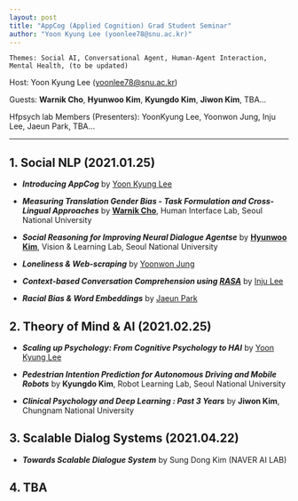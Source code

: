 ```yaml
---
layout: post
title: "AppCog (Applied Cognition) Grad Student Seminar"
author: "Yoon Kyung Lee (yoonlee78@snu.ac.kr)"
---
```


    Themes: Social AI, Conversational Agent, Human-Agent Interaction, Mental Health, (to be updated)
    
Host: Yoon Kyung Lee (yoonlee78@snu.ac.kr) <br>

Guests: **Warnik Cho**, **Hyunwoo Kim**, **Kyungdo Kim**, **Jiwon Kim**, TBA... <br>

Hfpsych lab Members (Presenters): YoonKyung Lee, Yoonwon Jung, Inju Lee, Jaeun Park, TBA... <br>

-----------------

## 1. Social NLP (2021.01.25)

- _**Introducing AppCog**_ by [Yoon Kyung Lee](https://yoonlee78.github.io/about) 

- _**Measuring Translation Gender Bias - Task Formulation and Cross-Lingual Approaches**_ by **[Warnik Cho](https://sites.google.com/site/warnikchow/home)**, Human Interface Lab, Seoul National University

-  _**Social Reasoning for Improving Neural Dialogue Agentse**_ by **[Hyunwoo Kim](https://hyunw.kim/)**, Vision & Learning Lab, Seoul National University

- _**Loneliness & Web-scraping**_ by [Yoonwon Jung](http://hfpsych.snu.ac.kr/Portfolio/portfolio_YoonwonJung.html)

- _**Context-based Conversation Comprehension using [RASA](https://rasa.com/)**_ by [Inju Lee](http://hfpsych.snu.ac.kr/Portfolio/portfolio_InjuLee.html)

- _**Racial Bias & Word Embeddings**_ by [Jaeun Park](http://hfpsych.snu.ac.kr/Portfolio/portfolio_JaeEunPark.html)



## 2. Theory of Mind & AI (2021.02.25)

- _**Scaling up Psychology: From Cognitive Psychology to HAI**_ by [Yoon Kyung Lee](https://yoonlee78.github.io/about) 

- _**Pedestrian Intention Prediction for Autonomous Driving and Mobile Robots**_ by **Kyungdo Kim**, Robot Learning Lab, Seoul National University

- _**Clinical Psychology and Deep Learning : Past 3 Years**_ by **Jiwon Kim**, Chungnam National University


## 3. Scalable Dialog Systems (2021.04.22)

- _**Towards Scalable Dialogue System**_ by Sung Dong Kim (NAVER AI LAB) 


## 4. TBA 
